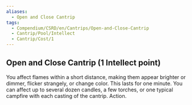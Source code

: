 ```yaml
---
aliases:
  - Open and Close Cantrip
tags:
  - Compendium/CSRD/en/Cantrips/Open-and-Close-Cantrip
  - Cantrip/Pool/Intellect
  - Cantrip/Cost/1
---
```

  
## Open and Close Cantrip  (1 Intellect point)  
You affect flames within a short distance, making them appear brighter or dimmer, flicker strangely, or change color. This lasts for one minute. You can affect up to several dozen candles, a few torches, or one typical campfire with each casting of the cantrip. Action.   
  
  
